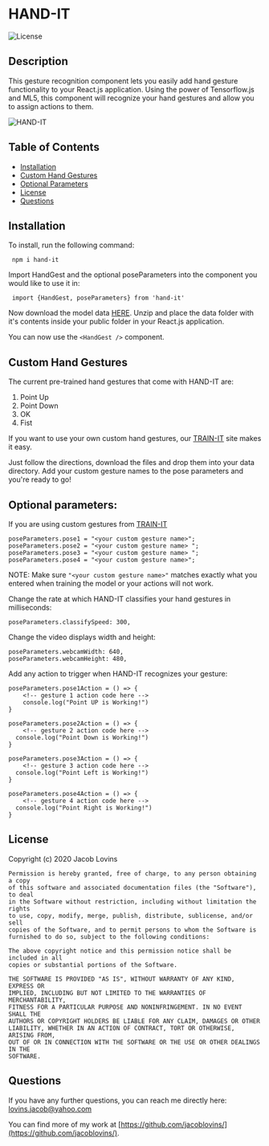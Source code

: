 # HAND-IT
      
    
![License](https://img.shields.io/badge/License-MIT-blue.svg)

## Description

This gesture recognition component lets you easily add hand gesture functionality to your React.js application. Using the power of Tensorflow.js and ML5, this component will recognize your hand gestures and allow you to assign actions to them.


​![HAND-IT](./handit2.gif)



## Table of Contents

* [Installation](#installation)
* [Custom Hand Gestures](#custom-hand-gestures)
* [Optional Parameters](#optional-parameters)
* [License](#license)
* [Questions](#questions)




## Installation

To install, run the following command:

``` npm i hand-it```

Import HandGest and the optional poseParameters into the component you would like to use it in:

``` import {HandGest, poseParameters} from 'hand-it'```

Now download the model data [HERE](https://minhaskamal.github.io/DownGit/#/home?url=https://github.com/jacoblovins/HAND-IT/tree/master/data). Unzip and place the data folder with it's contents inside your public folder in your React.js application.

You can now use the ```<HandGest />``` component.

## Custom Hand Gestures

The current pre-trained hand gestures that come with HAND-IT are:
1. Point Up
2. Point Down
3. OK
4. Fist

If you want to use your own custom hand gestures, our [TRAIN-IT](https://jacoblovins.github.io/TRAIN-IT/) site makes it easy.

Just follow the directions, download the files and drop them into your data directory. Add your custom gesture names to the pose parameters and you're ready to go!

## Optional parameters:

If you are using custom gestures from [TRAIN-IT](https://jacoblovins.github.io/TRAIN-IT/)
``` 
poseParameters.pose1 = "<your custom gesture name>";
poseParameters.pose2 = "<your custom gesture name> ";
poseParameters.pose3 = "<your custom gesture name> ";
poseParameters.pose4 = "<your custom gesture name>";
```
NOTE: Make sure ```"<your custom gesture name>"``` matches exactly what you entered when training the model or your actions will not work.

Change the rate at which HAND-IT classifies your hand gestures in milliseconds:
```
poseParameters.classifySpeed: 300,
```

Change the video displays width and height:
```
poseParameters.webcamWidth: 640,
poseParameters.webcamHeight: 480,
```

Add any action to trigger when HAND-IT recognizes your gesture:
```
poseParameters.pose1Action = () => {
    <!-- gesture 1 action code here -->
    console.log("Point UP is Working!")
}

poseParameters.pose2Action = () => {
    <!-- gesture 2 action code here -->
  console.log("Point Down is Working!")
}

poseParameters.pose3Action = () => {
    <!-- gesture 3 action code here -->
  console.log("Point Left is Working!")
}

poseParameters.pose4Action = () => {
    <!-- gesture 4 action code here -->
  console.log("Point Right is Working!")
} 
```



## License

Copyright (c) 2020 Jacob Lovins

    Permission is hereby granted, free of charge, to any person obtaining a copy
    of this software and associated documentation files (the "Software"), to deal
    in the Software without restriction, including without limitation the rights
    to use, copy, modify, merge, publish, distribute, sublicense, and/or sell
    copies of the Software, and to permit persons to whom the Software is
    furnished to do so, subject to the following conditions:

    The above copyright notice and this permission notice shall be included in all
    copies or substantial portions of the Software.

    THE SOFTWARE IS PROVIDED "AS IS", WITHOUT WARRANTY OF ANY KIND, EXPRESS OR
    IMPLIED, INCLUDING BUT NOT LIMITED TO THE WARRANTIES OF MERCHANTABILITY,
    FITNESS FOR A PARTICULAR PURPOSE AND NONINFRINGEMENT. IN NO EVENT SHALL THE
    AUTHORS OR COPYRIGHT HOLDERS BE LIABLE FOR ANY CLAIM, DAMAGES OR OTHER
    LIABILITY, WHETHER IN AN ACTION OF CONTRACT, TORT OR OTHERWISE, ARISING FROM,
    OUT OF OR IN CONNECTION WITH THE SOFTWARE OR THE USE OR OTHER DEALINGS IN THE
    SOFTWARE.




## Questions

If you have any further questions, you can reach me directly here: lovins.jacob@yahoo.com

You can find more of my work at [https://github.com/jacoblovins/](https://github.com/jacoblovins/).
